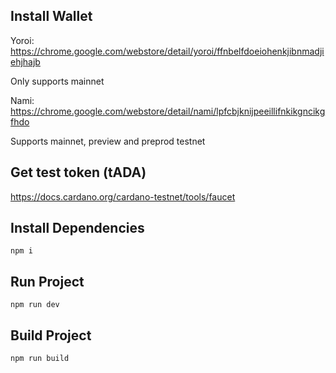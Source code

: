 ## Install Wallet

Yoroi: https://chrome.google.com/webstore/detail/yoroi/ffnbelfdoeiohenkjibnmadjiehjhajb

Only supports mainnet


Nami: https://chrome.google.com/webstore/detail/nami/lpfcbjknijpeeillifnkikgncikgfhdo

Supports mainnet, preview and preprod testnet

## Get test token (tADA)

https://docs.cardano.org/cardano-testnet/tools/faucet

## Install Dependencies

```
npm i
```

## Run Project

```
npm run dev
```

## Build Project

```
npm run build
```